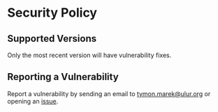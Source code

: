 # Security Policy

## Supported Versions

Only the most recent version will have vulnerability fixes.

## Reporting a Vulnerability

Report a vulnerability by sending an email to [tymon.marek@ulur.org](mailto:tymon.marek@ulur.org) or opening an [issue](https://github.com/TymonMarek/nebulous/issues/new?template=Blank%20issue).
